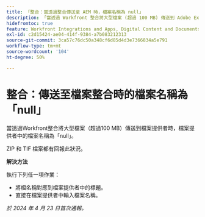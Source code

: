```yaml
---
title: 「整合：當透過整合傳送至 AEM 時，檔案名稱為 null」
description: 「當透過 Workfront 整合將大型檔案 (超過 100 MB) 傳送到 Adobe Experience Manager 時，AEM 中的檔案名稱為 null。」
hidefromtoc: true
feature: Workfront Integrations and Apps, Digital Content and Documents
exl-id: c2d15424-ae04-414f-9384-a7b083212313
source-git-commit: 3ca57c76dc50a348cf6d85d4d3e7366834a5e791
workflow-type: tm+mt
source-wordcount: '104'
ht-degree: 50%

---
```


# 整合：傳送至檔案整合時的檔案名稱為「null」

當透過Workfront整合將大型檔案（超過100 MB）傳送到檔案提供者時，檔案提供者中的檔案名稱為「null」。

ZIP 和 TIF 檔案都有回報此狀況。

**解決方法**

執行下列任一項作業：

* 將檔名稱對應到檔案提供者中的標題。
* 直接在檔案提供者中輸入檔案名稱。

_於 2024 年 4 月 23 日首次通報。_

